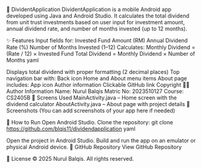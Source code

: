 📱 DividentApplication
DividentApplication is a mobile Android app developed using Java and Android Studio. It calculates the total dividend from unit trust investments based on user input for investment amount, annual dividend rate, and number of months invested (up to 12 months).

✨ Features
Input fields for:
Invested Fund Amount (RM)
Annual Dividend Rate (%)
Number of Months Invested (1–12)
Calculates: Monthly Dividend = (Rate / 12) × Invested Fund Total Dividend = Monthly Dividend × Number of Months
yaml

Displays total dividend with proper formatting (2 decimal places)
Top navigation bar with:
Back icon
Home and About menu items
About page includes:
App icon
Author information
Clickable GitHub link
Copyright
🧑‍💻 Author Information
Name: Nurul Balqis
Matric No: 2023510127
Course: CS2405B
📂 Screens Used
MainActivity.java – Home screen with the dividend calculator
AboutActivity.java – About page with project details
📱 Screenshots
(You can add screenshots of your app here if needed)

🚀 How to Run
Open Android Studio.
Clone the repository: git clone https://github.com/blqis11/dividendapplication
yaml

Open the project in Android Studio.
Build and run the app on an emulator or physical Android device.
🔗 GitHub Repository
View GitHub Repository

📝 License
© 2025 Nurul Balqis. All rights reserved.
